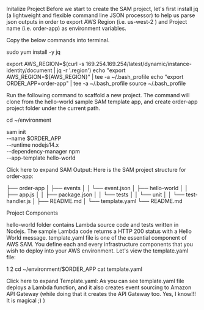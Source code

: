 Initalize Project
Before we start to create the SAM project, let's first install jq (a lightweight and flexible command line JSON processor) to help us parse json outputs in order to export AWS Region (i.e. us-west-2 ) and Project name (i.e. order-app) as environment variables.

Copy the below commands into terminal.

sudo yum install -y jq

export AWS_REGION=$(curl -s 169.254.169.254/latest/dynamic/instance-identity/document | jq -r '.region')
echo "export AWS_REGION=${AWS_REGION}" | tee -a ~/.bash_profile
echo "export ORDER_APP=order-app" | tee -a ~/.bash_profile
source ~/.bash_profile

Run the following command to scaffold a new project. The command will clone from the hello-world sample SAM template app, and create order-app project folder under the current path.

cd ~/environment

sam init \
    --name $ORDER_APP \
    --runtime nodejs14.x  \
    --dependency-manager npm \
    --app-template hello-world

Click here to expand SAM Output:
Here is the SAM project structure for order-app:

├── order-app
│   ├── events
│   │   └── event.json
│   ├── hello-world
│   │   ├── app.js
│   │   ├── package.json
│   │   └── tests
│   │       └── unit
│   │           └── test-handler.js
│   ├── README.md
│   └── template.yaml
└── README.md

Project Components

hello-world folder contains Lambda source code and tests written in Nodejs. The sample Lambda code returns a HTTP 200 status with a Hello World message.
template.yaml file is one of the essential component of AWS SAM. You define each and every infrastructure components that you wish to deploy into your AWS environment.
Let's view the template.yaml file:

1
2
cd ~/environment/$ORDER_APP
cat template.yaml

Click here to expand Template.yaml:
As you can see template.yaml file deploys a Lambda function, and it also creates event sourcing to Amazon API Gateway (while doing that it creates the API Gateway too. Yes, I know!!! It is magical ;) )
